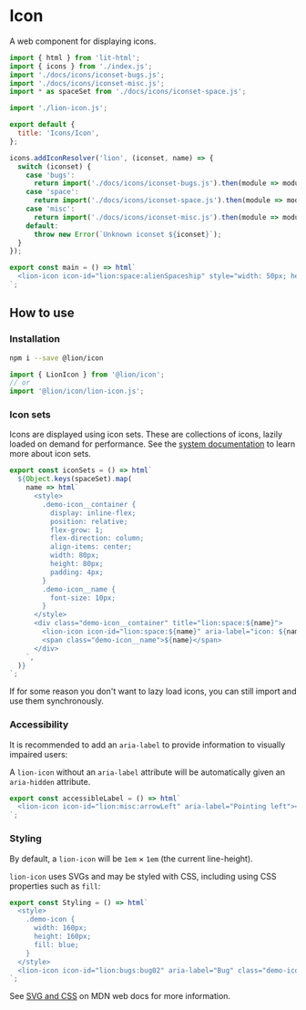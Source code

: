 # Icon

A web component for displaying icons.

```js script
import { html } from 'lit-html';
import { icons } from './index.js';
import './docs/icons/iconset-bugs.js';
import './docs/icons/iconset-misc.js';
import * as spaceSet from './docs/icons/iconset-space.js';

import './lion-icon.js';

export default {
  title: 'Icons/Icon',
};

icons.addIconResolver('lion', (iconset, name) => {
  switch (iconset) {
    case 'bugs':
      return import('./docs/icons/iconset-bugs.js').then(module => module[name]);
    case 'space':
      return import('./docs/icons/iconset-space.js').then(module => module[name]);
    case 'misc':
      return import('./docs/icons/iconset-misc.js').then(module => module[name]);
    default:
      throw new Error(`Unknown iconset ${iconset}`);
  }
});
```

```js preview-story
export const main = () => html`
  <lion-icon icon-id="lion:space:alienSpaceship" style="width: 50px; height: 50px;"></lion-icon>
`;
```

## How to use

### Installation

```bash
npm i --save @lion/icon
```

```js
import { LionIcon } from '@lion/icon';
// or
import '@lion/icon/lion-icon.js';
```

### Icon sets

Icons are displayed using icon sets. These are collections of icons, lazily loaded on demand for performance.
See the [system documentation](?path=/docs/icons-system--page) to learn more about icon sets.

```js preview-story
export const iconSets = () => html`
  ${Object.keys(spaceSet).map(
    name => html`
      <style>
        .demo-icon__container {
          display: inline-flex;
          position: relative;
          flex-grow: 1;
          flex-direction: column;
          align-items: center;
          width: 80px;
          height: 80px;
          padding: 4px;
        }
        .demo-icon__name {
          font-size: 10px;
        }
      </style>
      <div class="demo-icon__container" title="lion:space:${name}">
        <lion-icon icon-id="lion:space:${name}" aria-label="icon: ${name}"></lion-icon>
        <span class="demo-icon__name">${name}</span>
      </div>
    `,
  )}
`;
```

If for some reason you don't want to lazy load icons, you can still import and use them
synchronously.

### Accessibility

It is recommended to add an `aria-label` to provide information to visually impaired users:

A `lion-icon` without an `aria-label` attribute will be automatically given an `aria-hidden` attribute.

```js preview-story
export const accessibleLabel = () => html`
  <lion-icon icon-id="lion:misc:arrowLeft" aria-label="Pointing left"></lion-icon>
`;
```

### Styling

By default, a `lion-icon` will be `1em` × `1em` (the current line-height).

`lion-icon` uses SVGs and may be styled with CSS, including using CSS properties such as `fill`:

```js preview-story
export const Styling = () => html`
  <style>
    .demo-icon {
      width: 160px;
      height: 160px;
      fill: blue;
    }
  </style>
  <lion-icon icon-id="lion:bugs:bug02" aria-label="Bug" class="demo-icon"></lion-icon>
`;
```

See <a href="https://developer.mozilla.org/en-US/docs/Web/SVG/Tutorial/SVG_and_CSS" target="_blank">SVG and CSS</a> on MDN web docs for more information.
